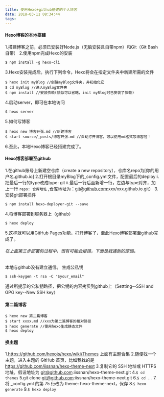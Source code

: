 ```yaml
---
title: 使用Hexo+github搭建的个人博客
date: 2018-03-11 08:34:44
tags:
---
```

#### Hexo博客的本地搭建
1.搭建博客之前，必须已安装好Node.js（无脑安装且自带npm）和Git（Git Bash自带）
2.使用npm完成Hexo的安装
```
$ npm install -g hexo-cli
```
3.Hexo安装完成后，执行下列命令，Hexo将会在指定文件夹中新建所需的文件
```
$ hexo init myBlog //创建myBlog文件夹，并初始化它
$ cd myBlog //进入myBlog文件夹
$ npm install //安装依赖(貌似可以省略，init myBlog时已安装了依赖)
```
4.启动server，即可在本地访问
```
$ hexo server
```
5.如何写博客
```
$ hexo new 博客开张.md //新建博客
$ start source/_posts/博客开张.md //自动打开博客，可以使用md格式写博客啦！
```
6.至此，本地Hexo博客已经搭建完成了。
#### Hexo博客部署至github
1.在github账号上新建空仓库（create a new repository），仓库名repo为[你的用户名.github.io]
2.打开根目录myBlog下的_config.yml文件，配置最后的deploy
i.把最后一行的type改成type: git
ii.最后一行后面新增一行，左边与type对齐，加上一行 `repo: 仓库地址` ,仓库地址为：git@github.com:xxx/xxx.github.io.git）
3.安装git部署插件
```
$ npm install hexo-deployer-git --save
```
4.将博客部署到服务器上（github）
```
$ hexo deploy
```
5.这样就可以用GitHub Pages功能，打开博客了，至此Hexo博客部署至github完成了。
###### 在上面第三步部署的过程中，很有可能会报错，下面是我遇到的原因。
本地与github没有建立通信。
生成公私钥
```
$ ssh-keygen -t rsa -C "$your_email"
```
通过所提示的公私钥路径，把公钥的内容拷贝到github上（Settting--SSH and GPG key--New SSH key）
#### 第二篇博客
```
$ hexo new 第二篇博客
$ start xxxx.md //xxx为第二篇博客的相对路径
$ hexo generate //使用hexo生成静态文件
$ hexo deploy
```
#### 换主题
1.https://github.com/hexojs/hexo/wiki/Themes 上面有主题合集
2.随便找一个主题，进入主题的 GitHub 首页，比如我找的是 https://github.com/iissnan/hexo-theme-next
3.复制它的 SSH 地址或 HTTPS 地址，假设地址为 git@github.com:iissnan/hexo-theme-next.git
4.`$ cd themes`
5.git clone git@github.com:iissnan/hexo-theme-next.git
6.`$ cd ..`
7.将 _config.yml 的第 75 行改为 theme: hexo-theme-next，保存
8.`$ hexo generate`
9.`$ hexo deploy`